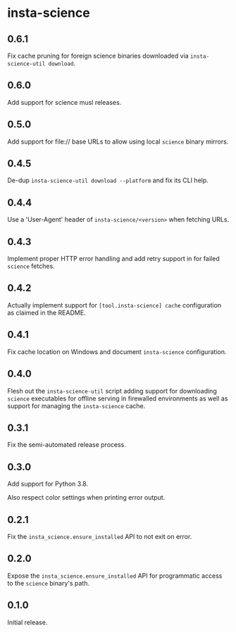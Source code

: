 # insta-science

## 0.6.1

Fix cache pruning for foreign science binaries downloaded via `insta-science-util download`.

## 0.6.0

Add support for science musl releases.

## 0.5.0

Add support for file:// base URLs to allow using local `science` binary mirrors.

## 0.4.5

De-dup `insta-science-util download --platform` and fix its CLI help.

## 0.4.4

Use a 'User-Agent' header of `insta-science/<version>` when fetching URLs.

## 0.4.3

Implement proper HTTP error handling and add retry support in for failed `science` fetches.

## 0.4.2

Actually implement support for `[tool.insta-science] cache` configuration as claimed in the README.

## 0.4.1

Fix cache location on Windows and document `insta-science` configuration.

## 0.4.0

Flesh out the `insta-science-util` script adding support for downloading `science` executables for
offline serving in firewalled environments as well as support for managing the `insta-science`
cache.

## 0.3.1

Fix the semi-automated release process.

## 0.3.0

Add support for Python 3.8.

Also respect color settings when printing error output.

## 0.2.1

Fix the `insta_science.ensure_installed` API to not exit on error.

## 0.2.0

Expose the `insta_science.ensure_installed` API for programmatic access
to the `science` binary's path.

## 0.1.0

Initial release.

